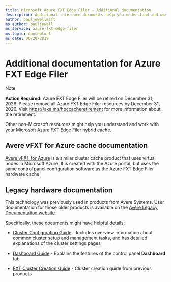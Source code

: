 ```yaml
---
title: Microsoft Azure FXT Edge Filer - Additional documentation 
description: Additional reference documents help you understand and work with your Microsoft Azure FXT Edge Filer hybrid cache. 
author: pauljewellmsft
ms.author: pauljewell
ms.service: azure-fxt-edge-filer
ms.topic: conceptual
ms.date: 06/20/2019
---
```


# Additional documentation for Azure FXT Edge Filer

> [!NOTE]
> **Action Required:** Azure FXT Edge Filer will be retired on December 31, 2026. Please remove all Azure FXT Edge Filer resources by December 31, 2026. Visit https://aka.ms/hpccacheretirement for more information about the retirement.

Other non-Microsoft resources might help you understand and work with your Microsoft Azure FXT Edge Filer hybrid cache.

## Avere vFXT for Azure cache documentation

[Avere vFXT for Azure](../avere-vfxt/index.yml) is a similar cluster cache product that uses virtual nodes in Microsoft Azure. It is created with the Azure portal, but uses the same control panel configuration software as the Azure FXT Edge Filer hardware cache.

## Legacy hardware documentation

This technology was previously used in products from Avere Systems. User documentation for those older products is available on the [Avere Legacy Documentation website](https://azure.github.io/Avere/).

Specifically, these documents might have helpful details:

* [Cluster Configuration Guide](https://azure.github.io/Avere/legacy/ops_guide/4_7/html/ops_conf_index.html) - Includes overview information about common cluster setup and management tasks, and has detailed explanations of the cluster settings pages

* [Dashboard Guide](https://azure.github.io/Avere/legacy/dashboard/4_7/html/ops_dashboard_index.html) - Explains the features of the control panel **Dashboard** tab

* [FXT Cluster Creation Guide](https://azure.github.io/Avere/legacy/create_cluster/4_8/html/create_index.html) - Cluster creation guide from previous products
